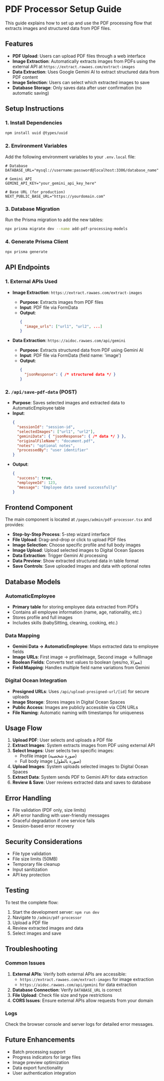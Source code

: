 # PDF Processor Setup Guide

This guide explains how to set up and use the PDF processing flow that extracts images and structured data from PDF files.

## Features

- **PDF Upload**: Users can upload PDF files through a web interface
- **Image Extraction**: Automatically extracts images from PDFs using the external API at `https://extract.rawaes.com/extract-images`
- **Data Extraction**: Uses Google Gemini AI to extract structured data from PDF content
- **Image Selection**: Users can select which extracted images to save
- **Database Storage**: Only saves data after user confirmation (no automatic saving)

## Setup Instructions

### 1. Install Dependencies

```bash
npm install uuid @types/uuid
```

### 2. Environment Variables

Add the following environment variables to your `.env.local` file:

```env
# Database
DATABASE_URL="mysql://username:password@localhost:3306/database_name"

# Gemini API
GEMINI_API_KEY="your_gemini_api_key_here"

# Base URL (for production)
NEXT_PUBLIC_BASE_URL="https://yourdomain.com"
```

### 3. Database Migration

Run the Prisma migration to add the new tables:

```bash
npx prisma migrate dev --name add-pdf-processing-models
```

### 4. Generate Prisma Client

```bash
npx prisma generate
```

## API Endpoints

### 1. External APIs Used
- **Image Extraction**: `https://extract.rawaes.com/extract-images`
  - **Purpose**: Extracts images from PDF files
  - **Input**: PDF file via FormData
  - **Output**: 
    ```json
    {
      "image_urls": ["url1", "url2", ...]
    }
    ```

- **Data Extraction**: `https://aidoc.rawaes.com/api/gemini`
  - **Purpose**: Extracts structured data from PDF using Gemini AI
  - **Input**: PDF file via FormData (field name: 'image')
  - **Output**: 
    ```json
    {
      "jsonResponse": { /* structured data */ }
    }
    ```

### 2. `/api/save-pdf-data` (POST)
- **Purpose**: Saves selected images and extracted data to AutomaticEmployee table
- **Input**: 
  ```json
  {
    "sessionId": "session-id",
    "selectedImages": ["url1", "url2"],
    "geminiData": { "jsonResponse": { /* data */ } },
    "originalFileName": "document.pdf",
    "notes": "optional notes",
    "processedBy": "user identifier"
  }
  ```
- **Output**:
  ```json
  {
    "success": true,
    "employeeId": 123,
    "message": "Employee data saved successfully"
  }
  ```

## Frontend Component

The main component is located at `/pages/admin/pdf-processor.tsx` and provides:

- **Step-by-Step Process**: 5-step wizard interface
- **File Upload**: Drag-and-drop or click to upload PDF files
- **Image Selection**: Choose specific profile and full body images
- **Image Upload**: Upload selected images to Digital Ocean Spaces
- **Data Extraction**: Trigger Gemini AI processing
- **Data Preview**: Show extracted structured data in table format
- **Save Controls**: Save uploaded images and data with optional notes

## Database Models

### AutomaticEmployee
- **Primary table** for storing employee data extracted from PDFs
- Contains all employee information (name, age, nationality, etc.)
- Stores profile and full images
- Includes skills (babySitting, cleaning, cooking, etc.)

### Data Mapping
- **Gemini Data → AutomaticEmployee**: Maps extracted data to employee fields
- **Image URLs**: First image → profileImage, Second image → fullImage
- **Boolean Fields**: Converts text values to boolean (yes/no, نعم/لا)
- **Field Mapping**: Handles multiple field name variations from Gemini

### Digital Ocean Integration
- **Presigned URLs**: Uses `/api/upload-presigned-url/[id]` for secure uploads
- **Image Storage**: Stores images in Digital Ocean Spaces
- **Public Access**: Images are publicly accessible via CDN URLs
- **File Naming**: Automatic naming with timestamps for uniqueness

## Usage Flow

1. **Upload PDF**: User selects and uploads a PDF file
2. **Extract Images**: System extracts images from PDF using external API
3. **Select Images**: User selects two specific images:
   - Profile image (صورة شخصية)
   - Full body image (صورة بالطول)
4. **Upload Images**: System uploads selected images to Digital Ocean Spaces
5. **Extract Data**: System sends PDF to Gemini API for data extraction
6. **Review & Save**: User reviews extracted data and saves to database

## Error Handling

- File validation (PDF only, size limits)
- API error handling with user-friendly messages
- Graceful degradation if one service fails
- Session-based error recovery

## Security Considerations

- File type validation
- File size limits (50MB)
- Temporary file cleanup
- Input sanitization
- API key protection

## Testing

To test the complete flow:

1. Start the development server: `npm run dev`
2. Navigate to `/admin/pdf-processor`
3. Upload a PDF file
4. Review extracted images and data
5. Select images and save

## Troubleshooting

### Common Issues

1. **External APIs**: Verify both external APIs are accessible:
   - `https://extract.rawaes.com/extract-images` for image extraction
   - `https://aidoc.rawaes.com/api/gemini` for data extraction
2. **Database Connection**: Verify `DATABASE_URL` is correct
3. **File Upload**: Check file size and type restrictions
4. **CORS Issues**: Ensure external APIs allow requests from your domain

### Logs

Check the browser console and server logs for detailed error messages.

## Future Enhancements

- Batch processing support
- Progress indicators for large files
- Image preview optimization
- Data export functionality
- User authentication integration
